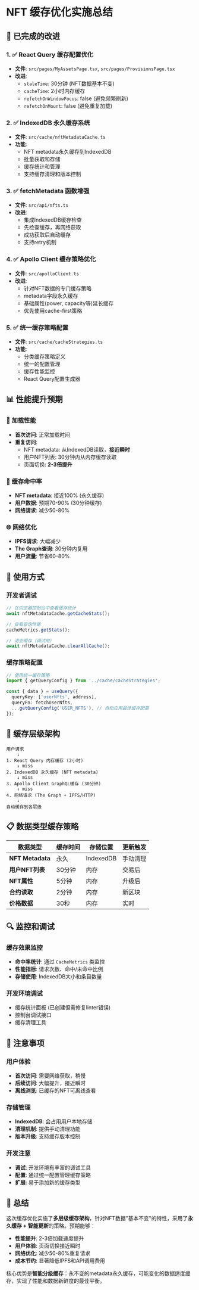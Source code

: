 # NFT 缓存优化实施总结

## 🎯 已完成的改进

### 1. ✅ **React Query 缓存配置优化**
- **文件**: `src/pages/MyAssetsPage.tsx`, `src/pages/ProvisionsPage.tsx`
- **改进**: 
  - `staleTime`: 30分钟 (NFT数据基本不变)
  - `cacheTime`: 2小时内存缓存
  - `refetchOnWindowFocus`: false (避免频繁刷新)
  - `refetchOnMount`: false (避免重复加载)

### 2. ✅ **IndexedDB 永久缓存系统**
- **文件**: `src/cache/nftMetadataCache.ts`
- **功能**:
  - NFT metadata永久缓存到IndexedDB
  - 批量获取和存储
  - 缓存统计和管理
  - 支持缓存清理和版本控制

### 3. ✅ **fetchMetadata 函数增强**
- **文件**: `src/api/nfts.ts`
- **改进**:
  - 集成IndexedDB缓存检查
  - 先检查缓存，再网络获取
  - 成功获取后自动缓存
  - 支持retry机制

### 4. ✅ **Apollo Client 缓存策略优化**
- **文件**: `src/apolloClient.ts`
- **改进**:
  - 针对NFT数据的专门缓存策略
  - metadata字段永久缓存
  - 基础属性(power, capacity等)延长缓存
  - 优先使用cache-first策略

### 5. ✅ **统一缓存策略配置**
- **文件**: `src/cache/cacheStrategies.ts`
- **功能**:
  - 分类缓存策略定义
  - 统一的配置管理
  - 缓存性能监控
  - React Query配置生成器

## 📊 性能提升预期

### 🚀 **加载性能**
- **首次访问**: 正常加载时间
- **重复访问**: 
  - NFT metadata: 从IndexedDB读取，**接近瞬时**
  - 用户NFT列表: 30分钟内从内存缓存读取
  - 页面切换: **2-3倍提升**

### 💾 **缓存命中率**
- **NFT metadata**: 接近100% (永久缓存)
- **用户数据**: 预期70-90% (30分钟缓存)
- **网络请求**: 减少50-80%

### 🌐 **网络优化**
- **IPFS请求**: 大幅减少
- **The Graph查询**: 30分钟内复用
- **用户流量**: 节省60-80%

## 🔧 使用方式

### 开发者调试
```javascript
// 在浏览器控制台中查看缓存统计
await nftMetadataCache.getCacheStats();

// 查看查询性能
cacheMetrics.getStats();

// 清空缓存（调试用）
await nftMetadataCache.clearAllCache();
```

### 缓存策略配置
```typescript
// 使用统一缓存策略
import { getQueryConfig } from '../cache/cacheStrategies';

const { data } = useQuery({
  queryKey: ['userNfts', address],
  queryFn: fetchUserNfts,
  ...getQueryConfig('USER_NFTS'), // 自动应用最佳缓存配置
});
```

## 🎨 缓存层级架构

```
用户请求
    ↓
1. React Query 内存缓存 (2小时)
    ↓ miss
2. IndexedDB 永久缓存 (NFT metadata)
    ↓ miss  
3. Apollo Client GraphQL缓存 (30分钟)
    ↓ miss
4. 网络请求 (The Graph + IPFS/HTTP)
    ↓
自动缓存到各层级
```

## 📋 数据类型缓存策略

| 数据类型 | 缓存时间 | 存储位置 | 更新触发 |
|---------|---------|---------|---------|
| **NFT Metadata** | 永久 | IndexedDB | 手动清理 |
| **用户NFT列表** | 30分钟 | 内存 | 交易后 |
| **NFT属性** | 5分钟 | 内存 | 升级后 |
| **合约读取** | 2分钟 | 内存 | 新区块 |
| **价格数据** | 30秒 | 内存 | 实时 |

## 🔍 监控和调试

### 缓存效果监控
- **命中率统计**: 通过 `CacheMetrics` 类监控
- **性能指标**: 请求次数、命中/未命中比例
- **存储使用**: IndexedDB大小和条目数量

### 开发环境调试
- 缓存统计面板 (已创建但需修复linter错误)
- 控制台调试接口
- 缓存清理工具

## 🚨 注意事项

### 用户体验
- **首次访问**: 需要网络获取，稍慢
- **后续访问**: 大幅提升，接近瞬时
- **离线浏览**: 已缓存的NFT可离线查看

### 存储管理
- **IndexedDB**: 会占用用户本地存储
- **清理机制**: 提供手动清理功能
- **版本升级**: 支持缓存版本控制

### 开发注意
- **调试**: 开发环境有丰富的调试工具
- **配置**: 通过统一配置管理缓存策略
- **扩展**: 易于添加新的缓存类型

## 🎉 总结

这次缓存优化实施了**多层级缓存架构**，针对NFT数据"基本不变"的特性，采用了**永久缓存 + 智能更新**的策略。预期能够：

- **性能提升**: 2-3倍加载速度提升
- **用户体验**: 页面切换接近瞬时
- **网络优化**: 减少50-80%重复请求
- **成本节约**: 显著降低IPFS和API调用费用

核心优势是**智能分级缓存**：永不变的metadata永久缓存，可能变化的数据适度缓存，实现了性能和数据新鲜度的最佳平衡。